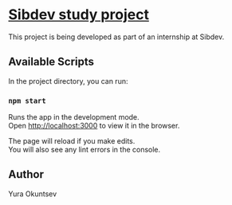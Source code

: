 # [Sibdev study project](https://gitlab.com/sibdevstudio/practice/practice-project-js-U-OK)

This project is being developed as part of an internship at Sibdev.

## Available Scripts

In the project directory, you can run:

### `npm start`

Runs the app in the development mode.<br />
Open [http://localhost:3000](http://localhost:3000) to view it in the browser.

The page will reload if you make edits.<br />
You will also see any lint errors in the console.

## Author
Yura Okuntsev
